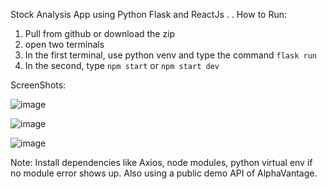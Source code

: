 Stock Analysis App using Python Flask and ReactJs
.
.
How to Run: 
1. Pull from github or download the zip
2. open two terminals
3. In the first terminal, use python venv and type the command `flask run`
4. In the second, type `npm start` or `npm start dev`

ScreenShots: 

![image](https://github.com/user-attachments/assets/a33956ea-8071-40f6-98e5-d2f5abe9155f)

![image](https://github.com/user-attachments/assets/f762b642-3ba2-429b-9a12-a1f468ce15db)

![image](https://github.com/user-attachments/assets/d6164aef-49dd-404f-871a-167ad375de04)

Note: Install dependencies like Axios, node modules, python virtual env if no module error shows up. Also using a public demo API of AlphaVantage.
